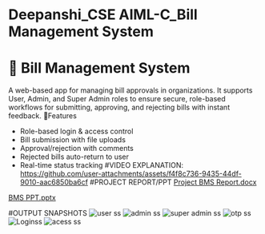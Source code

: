 # Deepanshi_CSE AIML-C_Bill Management System
# 💼 Bill Management System

A web-based app for managing bill approvals in organizations. It supports User, Admin, and Super Admin roles to ensure secure, role-based workflows for submitting, approving, and rejecting bills with instant feedback.
🔑Features
- Role-based login & access control
- Bill submission with file uploads
- Approval/rejection with comments
- Rejected bills auto-return to user
- Real-time status tracking
  #VIDEO EXPLANATION:
https://github.com/user-attachments/assets/f4f8c736-9435-44df-9010-aac6850ba6cf
#PROJECT REPORT/PPT
[Project BMS Report.docx](https://github.com/user-attachments/files/19921239/Project.BMS.Report.docx)

[BMS PPT.pptx](https://github.com/user-attachments/files/19921236/BMS.PPT.pptx)


#OUTPUT SNAPSHOTS
![user ss](https://github.com/user-attachments/assets/1b764ca4-556a-4319-9620-7809b25ce9f0)
![admin ss](https://github.com/user-attachments/assets/0d20bccd-ee94-4618-a20a-ec3e35709db9)
![super admin ss](https://github.com/user-attachments/assets/c2aa090d-ac20-4bd6-8c90-6aa94ad5013f)
![otp ss](https://github.com/user-attachments/assets/1e272c1b-b175-4f0f-811a-233589da8c7e)
![Loginss](https://github.com/user-attachments/assets/fe24f6e4-e582-4b05-b906-d7838b9c506b)
![acess ss](https://github.com/user-attachments/assets/2659601a-f8ae-437f-8a53-fdbaa3d5c8f6)


